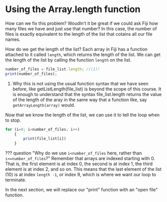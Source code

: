 # Using the Array.length function

How can we fix this problem? Woudln't it be great if we could ask Fiji how many files we have and just use that number? In this case, the number of files is exactly equivalent to the length of the list that cotains all our file names.

How do we get the length of the list? Each array in Fiji has a function attached to it called `length`, which returns the length of the list. We can get the length of the list by calling the function `length` on the list.

```javascript
number_of_files = file_list.length; //(1)!
print(number_of_files);
```

1. Why this is not using the usual function syntax that we have seen before, like getListLength(file_list) is beyond the scope of this course. It is enough to understand that the syntax file_list.length returns the value of the length of the aray in the same way that a function like, say `getArrayLength(array)` would.

Now that we know the length of the list, we can use it to tell the loop when to stop.



```javascript
for (i=0; i<number_of_files; i++)
    {
        print(file_list[i])
    }
```

??? question "Why do we use `i<number_of_files` here, rather than `i<=number_of_files`?"
    Remember that arrays are indexed starting with 0. That is, the first element is at index 0, the second is at index 1, the third element is at index 2, and so on. This means that the last element of the list (10) is at index `length -1`, or index 9, which is where we want our loop to terminate.

In the next section, we will replace our "print" function with an "open file" function.
